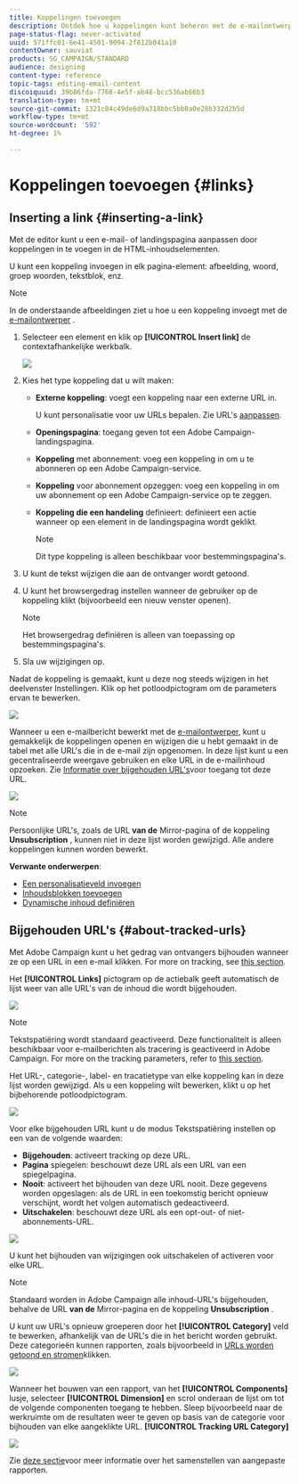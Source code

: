 ```yaml
---
title: Koppelingen toevoegen
description: Ontdek hoe u koppelingen kunt beheren met de e-mailontwerper.
page-status-flag: never-activated
uuid: 571ffc01-6e41-4501-9094-2f812b041a10
contentOwner: sauviat
products: SG_CAMPAIGN/STANDARD
audience: designing
content-type: reference
topic-tags: editing-email-content
discoiquuid: 39b86fda-7766-4e5f-ab48-bcc536ab66b3
translation-type: tm+mt
source-git-commit: 1321c84c49de6d9a318bbc5bb8a0e28b332d2b5d
workflow-type: tm+mt
source-wordcount: '592'
ht-degree: 1%

---
```



# Koppelingen toevoegen {#links}

## Inserting a link {#inserting-a-link}

Met de editor kunt u een e-mail- of landingspagina aanpassen door koppelingen in te voegen in de HTML-inhoudselementen.

U kunt een koppeling invoegen in elk pagina-element: afbeelding, woord, groep woorden, tekstblok, enz.

>[!NOTE]
>
>In de onderstaande afbeeldingen ziet u hoe u een koppeling invoegt met de [e-mailontwerper](../../designing/using/designing-content-in-adobe-campaign.md) .

1. Selecteer een element en klik op **[!UICONTROL Insert link]** de contextafhankelijke werkbalk.

   ![](assets/des_insert_link.png)

1. Kies het type koppeling dat u wilt maken:

   * **Externe koppeling**: voegt een koppeling naar een externe URL in.

      U kunt personalisatie voor uw URLs bepalen. Zie URL&#39;s [aanpassen](../../designing/using/using-reusable-content.md#creating-a-content-fragment).

   * **Openingspagina**: toegang geven tot een Adobe Campaign-landingspagina.
   * **Koppeling** met abonnement: voeg een koppeling in om u te abonneren op een Adobe Campaign-service.
   * **Koppeling** voor abonnement opzeggen: voeg een koppeling in om uw abonnement op een Adobe Campaign-service op te zeggen.
   * **Koppeling die een handeling** definieert: definieert een actie wanneer op een element in de landingspagina wordt geklikt.

      >[!NOTE]
      >
      >Dit type koppeling is alleen beschikbaar voor bestemmingspagina&#39;s.

1. U kunt de tekst wijzigen die aan de ontvanger wordt getoond.
1. U kunt het browsergedrag instellen wanneer de gebruiker op de koppeling klikt (bijvoorbeeld een nieuw venster openen).

   >[!NOTE]
   >
   >Het browsergedrag definiëren is alleen van toepassing op bestemmingspagina&#39;s.

1. Sla uw wijzigingen op.

Nadat de koppeling is gemaakt, kunt u deze nog steeds wijzigen in het deelvenster Instellingen. Klik op het potloodpictogram om de parameters ervan te bewerken.

![](assets/des_link_edit.png)

Wanneer u een e-mailbericht bewerkt met de [e-mailontwerper](../../designing/using/designing-content-in-adobe-campaign.md), kunt u gemakkelijk de koppelingen openen en wijzigen die u hebt gemaakt in de tabel met alle URL&#39;s die in de e-mail zijn opgenomen. In deze lijst kunt u een gecentraliseerde weergave gebruiken en elke URL in de e-mailinhoud opzoeken. Zie [Informatie over bijgehouden URL&#39;s](#about-tracked-urls)voor toegang tot deze URL.

![](assets/des_link_list.png)

>[!NOTE]
>
>Persoonlijke URL&#39;s, zoals de URL **van de** Mirror-pagina of de koppeling **Unsubscription** , kunnen niet in deze lijst worden gewijzigd. Alle andere koppelingen kunnen worden bewerkt.

**Verwante onderwerpen**:

* [Een personalisatieveld invoegen](../../designing/using/personalization.md#inserting-a-personalization-field)
* [Inhoudsblokken toevoegen](../../designing/using/personalization.md#adding-a-content-block)
* [Dynamische inhoud definiëren](../../designing/using/personalization.md#defining-dynamic-content-in-an-email)

## Bijgehouden URL&#39;s {#about-tracked-urls}

Met Adobe Campaign kunt u het gedrag van ontvangers bijhouden wanneer ze op een URL in een e-mail klikken. For more on tracking, see [this section](../../sending/using/tracking-messages.md#about-tracking).

Het **[!UICONTROL Links]** pictogram op de actiebalk geeft automatisch de lijst weer van alle URL&#39;s van de inhoud die wordt bijgehouden.

![](assets/des_links.png)

>[!NOTE]
>
>Tekstspatiëring wordt standaard geactiveerd. Deze functionaliteit is alleen beschikbaar voor e-mailberichten als tracering is geactiveerd in Adobe Campaign. For more on the tracking parameters, refer to [this section](../../administration/using/configuring-email-channel.md#tracking-parameters).

Het URL-, categorie-, label- en tracatietype van elke koppeling kan in deze lijst worden gewijzigd. Als u een koppeling wilt bewerken, klikt u op het bijbehorende potloodpictogram.

![](assets/des_links_tracking.png)

Voor elke bijgehouden URL kunt u de modus Tekstspatiëring instellen op een van de volgende waarden:

* **Bijgehouden**: activeert tracking op deze URL.
* **Pagina** spiegelen: beschouwt deze URL als een URL van een spiegelpagina.
* **Nooit**: activeert het bijhouden van deze URL nooit. Deze gegevens worden opgeslagen: als de URL in een toekomstig bericht opnieuw verschijnt, wordt het volgen automatisch gedeactiveerd.
* **Uitschakelen**: beschouwt deze URL als een opt-out- of niet-abonnements-URL.

![](assets/des_link_tracking_type.png)

U kunt het bijhouden van wijzigingen ook uitschakelen of activeren voor elke URL.

>[!NOTE]
>
>Standaard worden in Adobe Campaign alle inhoud-URL&#39;s bijgehouden, behalve de URL **van de** Mirror-pagina en de koppeling **Unsubscription** .

U kunt uw URL&#39;s opnieuw groeperen door het **[!UICONTROL Category]** veld te bewerken, afhankelijk van de URL&#39;s die in het bericht worden gebruikt. Deze categorieën kunnen rapporten, zoals bijvoorbeeld in [URLs worden getoond en stromen](../../reporting/using/urls-and-click-streams.md)klikken.

![](assets/des_link_tracking_category.png)

Wanneer het bouwen van een rapport, van het **[!UICONTROL Components]** lusje, selecteer **[!UICONTROL Dimension]** en scrol onderaan de lijst om tot de volgende componenten toegang te hebben. Sleep bijvoorbeeld naar de werkruimte om de resultaten weer te geven op basis van de categorie voor bijhouden van elke aangeklikte URL. **[!UICONTROL Tracking URL Category]**

![](assets/des_link_tracking_report.png)

Zie [deze sectie](../../reporting/using/about-dynamic-reports.md)voor meer informatie over het samenstellen van aangepaste rapporten.
